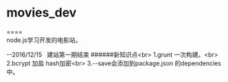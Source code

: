 # movies_dev
====  
node.js学习开发的电影站。



--2016/12/15   建站第一期结束
######新知识点\<br>
  1.grunt 一次构建。\<br>
  2.bcrypt 加盐 hash加密\<br>
  3.--save会添加到package.json 的dependencies中。
   
     
